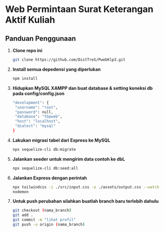 # Web Permintaan Surat Keterangan Aktif Kuliah

## Panduan Penggunaan

1. **Clone repo ini**

   ```bash
   git clone https://github.com/DistTreS/PwebKlp3.git
   ```

2. **Install semua depedensi yang diperlukan**

   ```bash
   npm install
   ```

3. **Hidupkan MySQL XAMPP dan buat database & setting koneksi db pada config/config.json**

   ```bash
   "development": {
    "username": "root",
    "password": null,
    "database": "tbpweb",
    "host": "localhost",
    "dialect": "mysql"
   }
   ```

4. **Lakukan migrasi tabel dari Express ke MySQL**

   ```bash
   npx sequelize-cli db:migrate

   ```

5. **Jalankan seeder untuk mengirim data contoh ke dbL**

   ```bash
   npx sequelize-cli db:seed:all
   ```

6. **Jalankan Express dengan perintah**

   ```bash
   npx tailwindcss -i ./src/input.css -o ./assets/output.css --watch
   nodemon

   ```

7. **Untuk push perubahan silahkan buatlah branch baru terlebih dahulu**

   ```bash
   git checkout (nama_branch)
   git add .
   git commit -m "lihat profil"
   git push -u origin (nama_branch)
   ```

